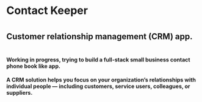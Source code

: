 # Contact Keeper
#
## Customer relationship management (CRM) app.
#

#### Working in progress, trying to build a full-stack small business contact phone book like app.

#### A CRM solution helps you focus on your organization’s relationships with individual people — including customers, service users, colleagues, or suppliers.
